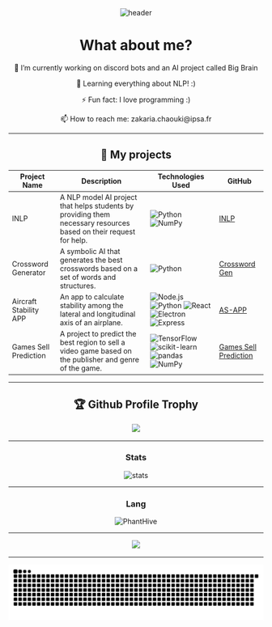 <div align="center">
  <img src="https://imgur.com/v2agaYX.png" alt="header"></img>
</div>

<div align="center">
  <h1> What about me? </h1>
  <p> 🔭 I’m currently working on discord bots and an AI project called Big Brain</p>
  <p> 🌱 Learning everything about NLP! :)</p>
  <p> ⚡ Fun fact: I love programming :)</p>
  <p> 📫 How to reach me: zakaria.chaouki@ipsa.fr</p>
</div>

---

<h2 align="center">🦄 My projects</h2>
<div align="center">

  | Project Name | Description | Technologies Used | GitHub |
  |--------------|-------------|------------------|--------|
  | INLP | A NLP model AI project that helps students by providing them necessary resources based on their request for help. | ![Python](https://img.shields.io/badge/-Python-3776AB?style=flat-square&logo=python&logoColor=white) ![NumPy](https://img.shields.io/badge/-NumPy-013243?style=flat-square&logo=numpy&logoColor=white) | [INLP](https://github.com/PhantHive/inlp) |
  | Crossword Generator | A symbolic AI that generates the best crosswords based on a set of words and structures. | ![Python](https://img.shields.io/badge/-Python-3776AB?style=flat-square&logo=python&logoColor=white) | [Crossword Gen](https://github.com/PhantHive/crossword-generator) |
  | Aircraft Stability APP | An app to calculate stability among the lateral and longitudinal axis of an airplane. | ![Node.js](https://img.shields.io/badge/-Node.js-339933?style=flat-square&logo=node.js&logoColor=white) ![Python](https://img.shields.io/badge/-Python-3776AB?style=flat-square&logo=python&logoColor=white) ![React](https://img.shields.io/badge/-React-61DAFB?style=flat-square&logo=react&logoColor=white) ![Electron](https://img.shields.io/badge/-Electron-47848F?style=flat-square&logo=electron&logoColor=white) ![Express](https://img.shields.io/badge/-Express-000000?style=flat-square&logo=express&logoColor=white) | [AS-APP](https://github.com/PhantHive/aircraft-stability) |
  | Games Sell Prediction | A project to predict the best region to sell a video game based on the publisher and genre of the game. | ![TensorFlow](https://img.shields.io/badge/-TensorFlow-FF6F00?style=flat-square&logo=tensorflow&logoColor=white) ![scikit-learn](https://img.shields.io/badge/-scikit--learn-F7931E?style=flat-square&logo=scikit-learn&logoColor=white) ![pandas](https://img.shields.io/badge/-pandas-150458?style=flat-square&logo=pandas&logoColor=white) ![NumPy](https://img.shields.io/badge/-NumPy-013243?style=flat-square&logo=numpy&logoColor=white) | [Games Sell Prediction](https://github.com/PhantHive/games-sell-prediction) |

</div>

---

<div align="center">
  <h2>🏆 Github Profile Trophy</h2>
  <img width=800 src="https://github-profile-trophy.vercel.app/?username=PhantHive&theme=discord"/>
</div>

---
<div align="center">
  <h3> Stats </h3>
  <img src="https://github-readme-stats-sigma-five.vercel.app/api?username=PhantHive&theme=tokyonight" alt="stats">
</div>

---
<div align="center">
  <h3> Lang </h3>
  <img width=350 src="https://github-readme-stats-sigma-five.vercel.app/api/top-langs/?username=PhantHive&theme=tokyonight&hide=jupyter%20notebook&hide_title=true" alt="PhantHive" />
</div>

---
<div align="center">
  <a href="https://dsc.bio/000007">
    <img src="https://lanyard-profile-readme.vercel.app/api/239455598343618580?theme=dark&bg=424549&animated=true&hideDiscrim=true&borderRadius=30px&idleMessage=Probably%20doing%20something%20else..." />
  </a>
</div>

---
<!-- animated snake -->
<p align="center">
  <img src="https://raw.githubusercontent.com/PhantHive/PhantHive/main/dist/github-snake-dark.svg" alt="snake"></img>
</p>

